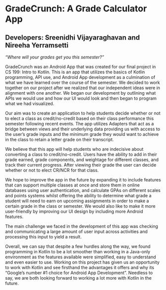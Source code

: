 # GradeCrunch: A Grade Calculator App

## Developers: Sreenidhi Vijayaraghavan and Nireeha Yerramsetti

*“Where will your grades get you this semester?”*

GradeCrunch was an Android App that was created for our final project in CS 199: Intro to Kotlin. This is an app that utilizes the basics of Kotlin programming, API use, and Android App development as a culmination of what we have learned over the course of the semester. 
We decided to work together on our project after we realized that our independent ideas were in alignment with one another. We began our development by outlining what APIs we would use and how our UI would look and then began to program what we had visualized.

Our aim was to create an application to help students decide whether or not to elect a class as credit/no-credit based on their class performance this semester following recent events. The app utilizes Adapters that act as a bridge between views and their underlying data providing us with access to the user’s grade inputs and the minimum grade they would want to achieve in the class to retain a letter grade on their transcript.

We believe that this app will help students who are indecisive about converting a class to credit/no-credit. Users have the ability to add in their grade earned, grade components, and weightage for different classes, and track their current progress. After viewing their grade the user can decide whether or not to elect CR/NCR for that class.

We hope to improve the app in the future by expanding it to include features that can support multiple classes at once and store them in online databases using user authentication, and calculate GPAs on different scales and points systems whilst offering the ability to determine what grade a student will need to earn on upcoming assignments in order to make a certain grade in the class or semester. We would also like to make it more user-friendly by improving our UI design by including more Android features.

The main challenge we faced in the development of this app was checking and communicating a large amount of user input across activities and processing this input to yield a result. 

Overall, we can say that despite a few hurdles along the way, we found programming in Kotlin to be a lot smoother than working in a Java-only environment as the features available were simplified, easy to understand and even easier to use. Working on this project has given us an opportunity to work with Kotlin and see firsthand the advantages it offers and why its “Google’s number #1 choice for Android App Development”. Needless to say, we are both looking forward to working a lot more with Kotlin in the future.


